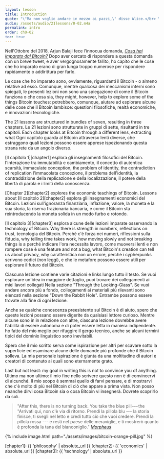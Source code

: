 ```yaml
---
layout: lesson
title: Introduction
quote: "\"Ma non voglio andare in mezzo ai pazzi,\" disse Alice.</br> \"Oh, non puoi evitarlo,\" disse il Gatto: \"Siamo tutti pazzi qui. Io sono pazzo. Tu sei pazza.\"</br> \"Come sai che sono pazza?\" disse Alice.</br> \"Devi esserlo,\" disse il Gatto, \"o non saresti arrivata qui.\"</br>"
audio: /assets/audio/21lessons/0-02.m4a
permalink: intro
order: ch0-02
toc: true
---
```


Nell'Ottobre del 2018, Arjun Balaji fece l'innocua domanda, [*Cosa hai imparato dal Bitcoin?*][this question] 
Dopo aver cercato di rispondere a questa domanda con un breve tweet, e aver vergognosamente fallito, ho capito che le cose che ho imparato erano 
di gran lunga troppo numerose per rispondere rapidamente o addirittura per farlo.

Le cose che ho imparato sono, ovviamente, riguardanti il Bitcoin - o almeno relative ad 
esso. Comunque, mentre qualcosa dei meccanismi interni sono spiegati, le 
presenti lezioni non sono una spiegazione di come il Bitcoin funziona o che cosa sia,
they might, however, help to explore some of the things Bitcoin touches:
potrebbero, comunque, aiutare ad esplorare alcune delle cose che il Bitcoin lambisce:
questioni filosofiche, realtà economiche, e innovazioni tecnologiche.

The 21 lessons are structured in bundles of seven, resulting in three chapters.
Le 21 lezioni sono strutturate in gruppi di sette, risultanti in tre capitoli.
Each chapter looks at Bitcoin through a different lens, extracting what
Ogni capitolo guarda al Bitcoin attraverso lenti diverse, che estraggono
quali lezioni possono essere apprese ispezionando questa strana rete da un angolo 
diverso.

[Il capitolo 1][chapter1] esplora gli insegnamenti filosofici del Bitcoin. 
l'interazione tra immutabilità e cambiamento, il concetto di autentica scarsità,
immaculate conception, the problem of identity, the contradiction of replication
l'immacolata concezione, il problema dell'identità, la contraddizione della replicazione 
e della localizzazione, il potere della libertà di parola e i limiti della conoscenza.

[Chapter 2][chapter2] explores the economic teachings of Bitcoin. Lessons about
[Il capitolo 2][chapter2] esplora gli insegnamenti economici del Bitcoin. Lezioni 
sull'ignoranza finanziaria, inflazione, valore, la moneta e la sua storia, la riserva 
frazionaria bancaria, e come il Bitcoin sta reintroducendo la moneta solida in un modo 
furbo e rotondo.

[Il capitolo 3][chapter3] esplora alcune delle lezioni imparate osservando la
technology of Bitcoin.  Why there is strength in numbers, reflections on trust,
tecnologia del Bitcoin. Perché c'è forza nei numeri, riflessioni sulla fiducia,
why telling time takes work, how moving slowly and not breaking things is a
perché indicare l'ora necessita lavoro, come muoversi lenti e non rompere cose è una
feature and not a bug, what Bitcoin's creation can tell us about privacy, why
caratteristica non un errore, perché 
i cypherpunks scrivono codici (non leggi), e che le metafore possono essere utili per
esplorare il futuro del Bitcoin.

Ciascuna lezione contiene varie citazioni e links lungo tutto il testo. Se vuoi 
esplorare un'idea in maggiore dettaglio, puoi trovare dei collegamenti ai miei lavori collegati
Nella sezione "Through the Looking-Glass". Se vuoi andare ancora più a fondo, collegamenti 
ai materiali più rilevanti sono elencati nella sezione "Down the Rabbit Hole".
Entrambe possono essere trovate alla fine di ogni lezione.

Anche se qualche conoscenza preesistente sul Bitcoin è di aiuto, spero che queste
lezioni possano essere digerite da qualsiasi lettore curioso. Mentre alcune sono in 
in relazione con altre, ciascuna lezione dovrebbe avere l'abilità di essere autonoma e di poter 
essere letta in maniera indipendente. 
ho fatto del mio meglio per rifuggire il gergo tecnico, anche se alcuni termini tipici del 
dominio linguistico sono inevitabili.


Spero che il mio scritto serva come ispirazione per altri per scavare sotto la 
superficie ed esaminare alcune delle domande più profonde che il Bitcoin solleva. La mia 
personale ispirazione è giunta da una moltitudine di autori e creatori di contenuto ai quali
sono eternamente grato.

Last but not least: my goal in writing this is not to convince you of anything.
Ultimo ma non ultimo: il mio fine nello scrivere questo non è di convincervi di alcunché.
Il mio scopo è semmai quello di farvi pensare, e di mostrarvi che c'è molto di più nel Bitcoin 
di ciò che appare a prima vista. Non posso neanche dirvi cosa Bitcoin sia o cosa Bitcoin vi 
insegnerà. Dovrete scoprirlo da soli.

> "After this, there is no turning back. You take the blue pill --- the
> "Arrivati qui, non c'è via di ritorno. Prendi la pillola blu --- la 
> storia finisce, ti svegli nel letto e credi tutto ciò che vuoi 
> credere. Prendi la pillola rossa --- e resti nel paese delle meraviglie, e 
> ti mostrerò quanto è profonda la tana del bianconiglio."
> <cite>[Morpheus][Morpheus]</cite>

{% include image.html path="./assets/images/bitcoin-orange-pill.jpg" %}

[Morpheus]: https://en.wikipedia.org/wiki/Red_pill_and_blue_pill#The_Matrix_(1999)
[this question]: https://twitter.com/arjunblj/status/1050073234719293440

<!-- Internal -->
[chapter1]: {{ 'philosophy' | absolute_url }}
[chapter2]: {{ 'economics' | absolute_url }}
[chapter3]: {{ 'technology' | absolute_url }}

<!-- Wikipedia -->
[alice]: https://en.wikipedia.org/wiki/Alice%27s_Adventures_in_Wonderland
[carroll]: https://en.wikipedia.org/wiki/Lewis_Carroll
